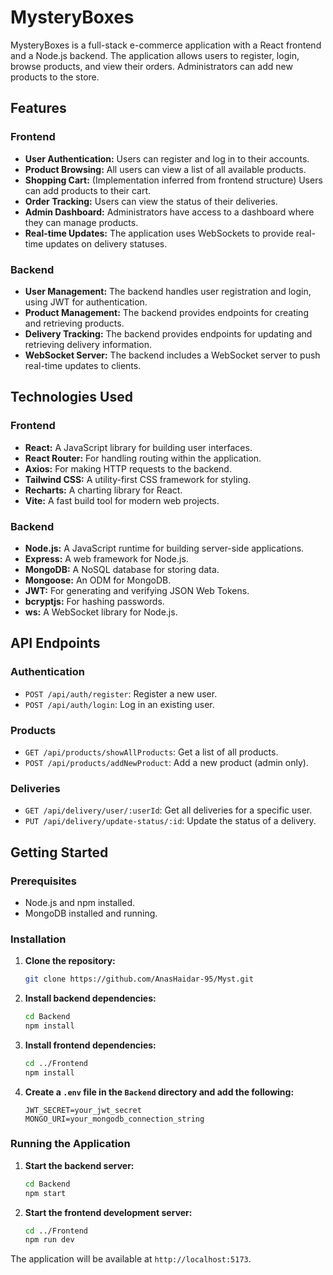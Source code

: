 # MysteryBoxes

MysteryBoxes is a full-stack e-commerce application with a React frontend and a Node.js backend. The application allows users to register, login, browse products, and view their orders. Administrators can add new products to the store.

## Features

### Frontend

*   **User Authentication:** Users can register and log in to their accounts.
*   **Product Browsing:** All users can view a list of all available products.
*   **Shopping Cart:** (Implementation inferred from frontend structure) Users can add products to their cart.
*   **Order Tracking:** Users can view the status of their deliveries.
*   **Admin Dashboard:** Administrators have access to a dashboard where they can manage products.
*   **Real-time Updates:** The application uses WebSockets to provide real-time updates on delivery statuses.

### Backend

*   **User Management:** The backend handles user registration and login, using JWT for authentication.
*   **Product Management:** The backend provides endpoints for creating and retrieving products.
*   **Delivery Tracking:** The backend provides endpoints for updating and retrieving delivery information.
*   **WebSocket Server:** The backend includes a WebSocket server to push real-time updates to clients.

## Technologies Used

### Frontend

*   **React:** A JavaScript library for building user interfaces.
*   **React Router:** For handling routing within the application.
*   **Axios:** For making HTTP requests to the backend.
*   **Tailwind CSS:** A utility-first CSS framework for styling.
*   **Recharts:** A charting library for React.
*   **Vite:** A fast build tool for modern web projects.

### Backend

*   **Node.js:** A JavaScript runtime for building server-side applications.
*   **Express:** A web framework for Node.js.
*   **MongoDB:** A NoSQL database for storing data.
*   **Mongoose:** An ODM for MongoDB.
*   **JWT:** For generating and verifying JSON Web Tokens.
*   **bcryptjs:** For hashing passwords.
*   **ws:** A WebSocket library for Node.js.

## API Endpoints

### Authentication

*   `POST /api/auth/register`: Register a new user.
*   `POST /api/auth/login`: Log in an existing user.

### Products

*   `GET /api/products/showAllProducts`: Get a list of all products.
*   `POST /api/products/addNewProduct`: Add a new product (admin only).

### Deliveries

*   `GET /api/delivery/user/:userId`: Get all deliveries for a specific user.
*   `PUT /api/delivery/update-status/:id`: Update the status of a delivery.

## Getting Started

### Prerequisites

*   Node.js and npm installed.
*   MongoDB installed and running.

### Installation

1.  **Clone the repository:**
    ```bash
    git clone https://github.com/AnasHaidar-95/Myst.git
    ```
2.  **Install backend dependencies:**
    ```bash
    cd Backend
    npm install
    ```
3.  **Install frontend dependencies:**
    ```bash
    cd ../Frontend
    npm install
    ```
4.  **Create a `.env` file in the `Backend` directory and add the following:**
    ```
    JWT_SECRET=your_jwt_secret
    MONGO_URI=your_mongodb_connection_string
    ```

### Running the Application

1.  **Start the backend server:**
    ```bash
    cd Backend
    npm start
    ```
2.  **Start the frontend development server:**
    ```bash
    cd ../Frontend
    npm run dev
    ```

The application will be available at `http://localhost:5173`.
